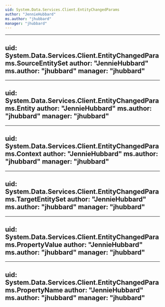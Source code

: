 ```yaml
---
uid: System.Data.Services.Client.EntityChangedParams
author: "JennieHubbard"
ms.author: "jhubbard"
manager: "jhubbard"
---
```


---
uid: System.Data.Services.Client.EntityChangedParams.SourceEntitySet
author: "JennieHubbard"
ms.author: "jhubbard"
manager: "jhubbard"
---

---
uid: System.Data.Services.Client.EntityChangedParams.Entity
author: "JennieHubbard"
ms.author: "jhubbard"
manager: "jhubbard"
---

---
uid: System.Data.Services.Client.EntityChangedParams.Context
author: "JennieHubbard"
ms.author: "jhubbard"
manager: "jhubbard"
---

---
uid: System.Data.Services.Client.EntityChangedParams.TargetEntitySet
author: "JennieHubbard"
ms.author: "jhubbard"
manager: "jhubbard"
---

---
uid: System.Data.Services.Client.EntityChangedParams.PropertyValue
author: "JennieHubbard"
ms.author: "jhubbard"
manager: "jhubbard"
---

---
uid: System.Data.Services.Client.EntityChangedParams.PropertyName
author: "JennieHubbard"
ms.author: "jhubbard"
manager: "jhubbard"
---
